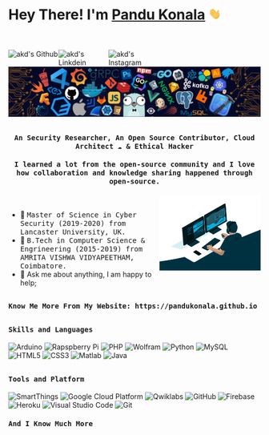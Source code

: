 # Hey There! I'm [Pandu Konala](https://github.com/accoutnthere) <img src="https://github.com/PanduKonala/PanduKonala/blob/main/Hi.gif" width="25px">
<br><br>
<a href="https://github.com/PanduKonala">
  <img align="left" alt="akd's Github" width="100px" src="https://img.shields.io/badge/Github-181717?style=for-the-badge&logo=Github&logoColor=white" />
</a>
<a href="https://www.linkedin.com/in/pandu-rangareddy-179064149">
  <img align="left" alt="akd's Linkdein" width="100px" src="https://img.shields.io/badge/Linkedin-0A66C2?style=for-the-badge&logo=Linkedin&logoColor=white" />
</a>
<a href="https://www.instagram.com/0mega_wiz/">
  <img align="left" alt="akd's Instagram" width="100px" src="https://img.shields.io/badge/Instagram-E4405F?style=for-the-badge&logo=instagram&logoColor=white" />
</a>
<br><br>
![](https://github.com/PanduKonala/PanduKonala/blob/main/header_.png)

## <p align="center"><h4 align="center"><samp> An Security Researcher, An Open Source Contributor, Cloud Architect ☁  & Ethical Hacker </samp></h4></p>
<p align="center"><h4 align="center"><samp> I learned a lot from the open-source community and I love how collaboration and knowledge sharing happened through open-source. </samp></h4></p>

<div>
<img align="right" src="https://github.com/PanduKonala/PanduKonala/blob/main/code.gif" width="40%"/>
  <br>

- 🔭 <samp>Master of Science in Cyber Security (2019-2020) from Lancaster University, UK.
- 👷 <samp>B.Tech in Computer Science & Engrineering (2015-2019) from AMRITA VISHWA VIDYAPEETHAM, Coimbatore.
- 💬 Ask me about anything, I am happy to help;
</div>

##

<div>
<h4><b><samp>Know Me More From My Website: https://pandukonala.github.io</samp></b></h4>
</div>

##
<h4><b><samp>Skills and Languages</samp></b></h4>

![Arduino](https://img.shields.io/badge/Arduino-00979D?style=flat-square&logo=Arduino&logoColor=white)
![Rapspberry Pi](https://img.shields.io/badge/Raspberry_pi-C51A4A?style=flat-square&logo=raspberry-pi&logoColor=white)
![PHP](https://img.shields.io/badge/PHP-777BB4?style=flat-square&logo=php&logoColor=white)
![Wolfram](https://img.shields.io/badge/Wolfram-DD1100?style=flat-square&logo=Wolfram&logoColor=white)
![Python](https://img.shields.io/badge/Python-3776AB?style=flat-square&logo=Python&logoColor=white)
![MySQL](https://img.shields.io/badge/MySQL-4479A1?style=flat-square&logo=MySQL&logoColor=white)
![HTML5](https://img.shields.io/badge/HTML5-E34F26?style=flat-square&logo=HTML5&logoColor=white)
![CSS3](https://img.shields.io/badge/CSS3-1572B6?style=flat-square&logo=CSS3&logoColor=white)
![Matlab](https://img.shields.io/badge/MATLAB-800000?style=flat-square&logo=MathWorks&logoColor=white)
![Java](https://img.shields.io/badge/Java-013243?style=flat-square&logo=Java&logoColor=white)
##
<h4><b><samp>Tools and Platform</samp></b></h4>

![SmartThings](https://img.shields.io/badge/SmartThings-777BB4?style=flat-square&logo=SmartThings&logoColor=white)
![Google Cloud Platform](https://img.shields.io/badge/Google_Cloud-4285F4?style=flat-square&logo=google-cloud&logoColor=white)
![Qwiklabs](https://img.shields.io/badge/Qwiklabs-F5CD0E?style=flat-square&logo=Qwiklabs&logoColor=800000)
![GitHub](https://img.shields.io/badge/GitHub-181717?style=flat-square&logo=github)
![Firebase](https://img.shields.io/badge/Firebase-ffcb2c?style=flat-square&logo=Firebase&logoColor=DD1100)
![Heroku](https://img.shields.io/badge/Heroku-430098?style=flat-square&logo=Heroku&logoColor=white)
![Visual Studio Code](https://img.shields.io/badge/Visual_Studio_Code-007ACC?style=flat-square&logo=Visual-Studio-Code&logoColor=white)
![Git](https://img.shields.io/badge/Git-F05032?style=flat-square&logo=Git&logoColor=white)
<p align="center"><h4 align="left"><samp> And I Know Much More </samp></h4></p>
